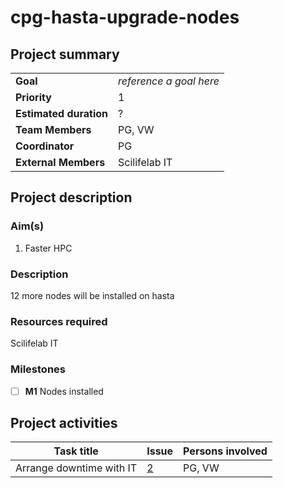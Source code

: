 # cpg-hasta-upgrade-nodes

## Project summary
| | |
|-|-|
| **Goal** | *reference a goal here* |
| **Priority** | 1 |
| **Estimated duration** | ? |
| **Team Members** | PG, VW |
| **Coordinator** | PG |
| **External Members** | Scilifelab IT |

## Project description

### Aim(s)

1. Faster HPC

### Description

12 more nodes will be installed on hasta

### Resources required

Scilifelab IT

### Milestones

- [ ] **M1** Nodes installed 

## Project activities

| Task title | Issue | Persons involved |
|-|-|-|
| Arrange downtime with IT | [2](https://github.com/Clinical-Genomics/cpg-hasta-upgrade-nodes/issues/2) | PG, VW |

